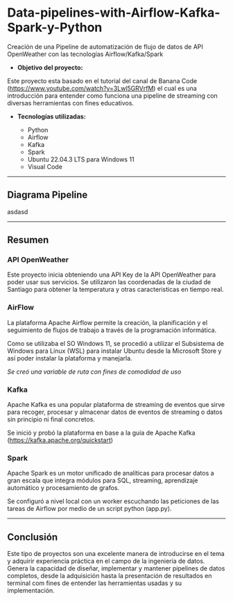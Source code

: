 # Data-pipelines-with-Airflow-Kafka-Spark-y-Python
Creación de una Pipeline de automatización de flujo de datos de API OpenWeather con las tecnologías Airflow/Kafka/Spark

* **Objetivo del proyecto:**

Este proyecto esta basado en el tutorial del canal de Banana Code (https://www.youtube.com/watch?v=3Lwl5GRVrfM) el cual es una introducción para entender como funciona una pipeline de streaming con diversas herramientas con fines educativos.

* **Tecnologías utilizadas:**

  * Python
  * Airflow
  * Kafka
  * Spark
  * Ubuntu 22.04.3 LTS para Windows 11
  * Visual Code
 
---
## Diagrama Pipeline

asdasd

---
## Resumen

### API OpenWeather
Este proyecto inicia obteniendo una API Key de la API OpenWeather para poder usar sus servicios. Se utilizaron las coordenadas de la ciudad de Santiago para obtener la temperatura y otras caracteristicas en tiempo real.

### AirFlow
La plataforma Apache Airflow permite la creación, la planificación y el seguimiento de flujos de trabajo a través de la programación informática.

Como se utilizaba el SO Windows 11, se procedió a utilizar el Subsistema de Windows para Linux (WSL) para instalar Ubuntu desde la Microsoft Store y así poder instalar la plataforma y manejarla.

*Se creó una variable de ruta con fines de comodidad de uso*

### Kafka
Apache Kafka es una popular plataforma de streaming de eventos que sirve para recoger, procesar y almacenar datos de eventos de streaming o datos sin principio ni final concretos.

Se inició y probó la plataforma en base a la guía de Apache Kafka (https://kafka.apache.org/quickstart)

### Spark
Apache Spark es un motor unificado de analíticas para procesar datos a gran escala que integra módulos para SQL, streaming, aprendizaje automático y procesamiento de grafos.

Se configuró a nivel local con un worker escuchando las peticiones de las tareas de Airflow por medio de un script python (app.py).

---

## Conclusión

Este tipo de proyectos son una excelente manera de introducirse en el tema y adquirir experiencia práctica en el campo de la ingeniería de datos. Genera la capacidad de diseñar, implementar y mantener pipelines de datos completos, desde la adquisición hasta la presentación de resultados en terminal com fines de entender las herramientas usadas y su implementación.



